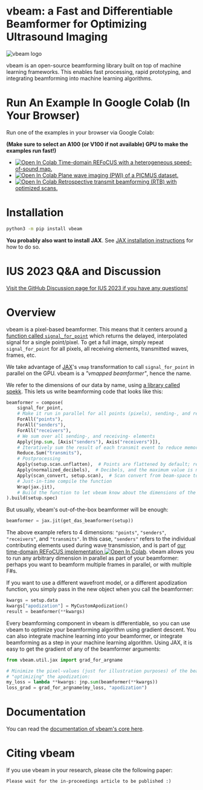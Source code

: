 # vbeam: a Fast and Differentiable Beamformer for Optimizing Ultrasound Imaging
![vbeam logo](docs/_static/vbeam_header.png)

vbeam is an open-source beamforming library built on top of machine learning frameworks. This enables fast processing, rapid prototyping, and integrating beamforming into machine learning algorithms.


# Run An Example In Google Colab (In Your Browser)
Run one of the examples in your browser via Google Colab:

**(Make sure to select an A100 (or V100 if not available) GPU to make the examples run fast!)**

- [![Open In Colab](https://colab.research.google.com/assets/colab-badge.svg) Time-domain REFoCUS with a heterogeneous speed-of-sound map.](https://colab.research.google.com/github/magnusdk/vbeam/blob/c78d57651ffa75209e6bfa80cb8b213f1fe0678b/docs/examples/refocus_with_speed_of_sound_map.ipynb#scrollTo=4maDNPWwvZS4)
- [![Open In Colab](https://colab.research.google.com/assets/colab-badge.svg) Plane wave imaging (PWI) of a PICMUS dataset.](https://colab.research.google.com/github/magnusdk/vbeam/blob/main/docs/examples/plane_wave_dataset.ipynb)
- [![Open In Colab](https://colab.research.google.com/assets/colab-badge.svg) Retrospective transmit beamforming (RTB) with optimized scans.](https://colab.research.google.com/github/magnusdk/vbeam/blob/main/docs/examples/optimized_scans.ipynb)


# Installation
```bash
python3 -m pip install vbeam
```

**You probably also want to install JAX**. See [JAX installation instructions](https://github.com/google/jax#installation) for how to do so.


# IUS 2023 Q&A and Discussion
[Visit the GitHub Discussion page for IUS 2023 if you have any questions!](https://github.com/magnusdk/vbeam/discussions/8)


# Overview
vbeam is a pixel-based beamformer. This means that it centers around [a function called `signal_for_point`](https://github.com/magnusdk/vbeam/blob/main/vbeam/core/kernels.py#L26) which returns the delayed, interpolated signal for a single point/pixel. To get a full image, simply repeat `signal_for_point` for all pixels, all receiving elements, transmitted waves, frames, etc.

We take advantage of [JAX](https://github.com/google/jax)'s `vmap` transformation to call `signal_for_point` in parallel on the GPU. vbeam is a _"vmapped beamformer"_, hence the name.

We refer to the dimensions of our data by name, using [a library called spekk](https://github.com/magnusdk/spekk). This lets us write beamforming code that looks like this:

```python
beamformer = compose(
    signal_for_point,
    # Make it run in parallel for all points (pixels), sending-, and receiving- elements
    ForAll("points"),
    ForAll("senders"),
    ForAll("receivers"),
    # We sum over all sending-, and receiving- elements
    Apply(jnp.sum, [Axis("senders"), Axis("receivers")]),
    # Iteratively sum the result of each transmit event to reduce memory usage
    Reduce.Sum("transmits"),
    # Postprocessing
    Apply(setup.scan.unflatten),  # Points are flattened by default; reshape them back
    Apply(normalized_decibels),  # Decibels, and the maximum value is normalized to 0 dB
    Apply(scan_convert, setup.scan),  # Scan convert from beam-space to cartesian space
    # Just-in-time compile the function
    Wrap(jax.jit),
    # Build the function to let vbeam know about the dimensions of the input data
).build(setup.spec)
```

But usually, vbeam's out-of-the-box beamformer will be enough:

```python
beamformer = jax.jit(get_das_beamformer(setup))
```

The above example refers to 4 dimensions: `"points"`, `"senders"`, `"receivers"`, and `"transmits"`. In this case, `"senders"` refers to the individual contributing elements used during wave transmission, and is part of [our time-domain REFoCUS implementation ![Open In Colab](https://colab.research.google.com/assets/colab-badge.svg)](https://colab.research.google.com/github/magnusdk/vbeam/blob/c78d57651ffa75209e6bfa80cb8b213f1fe0678b/docs/examples/refocus_with_speed_of_sound_map.ipynb#scrollTo=4maDNPWwvZS4). vbeam allows you to run any arbitrary dimension in parallel as part of your beamformer: perhaps you want to beamform multiple frames in parallel, or with multiple F#s.

If you want to use a different wavefront model, or a different apodization function, you simply pass in the new object when you call the beamformer:

```python
kwargs = setup.data
kwargs["apodization"] = MyCustomApodization()
result = beamformer(**kwargs)
```

Every beamforming component in vbeam is differentiable, so you can use vbeam to optimize your beamforming algorithm using gradient descent. You can also integrate machine learning into your beamformer, or integrate beamforming as a step in your machine learning algorithm. Using JAX, it is easy to get the gradient of any of the beamformer arguments:

```python
from vbeam.util.jax import grad_for_argname

# Minimize the pixel-values (just for illustration purposes) of the beamformed image by 
# "optimizing" the apodization:
my_loss = lambda **kwargs: jnp.sum(beamformer(**kwargs))
loss_grad = grad_for_argname(my_loss, "apodization")
```

# Documentation
You can read the [documentation of vbeam's core here](https://vbeam.readthedocs.io/en/latest/vbeam/core.html).

# Citing vbeam
If you use vbeam in your research, please cite the following paper:
```
Please wait for the in-proceedings article to be published :)
```